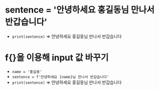 # sentence = '안녕하세요 홍길동님 만나서 반갑습니다'
  - `print(sentence)` => 안녕하세요 홍길동님 만나서 반갑습니다
# f{}을 이용해 input 값 바꾸기
  - `name = '홍길동'`
  - `sentence = f'안녕하세요 {name}님 만나서 반갑습니다'`
  - `print(sentence)` => 안녕하세요 홍길동님 만나서 반갑습니다
